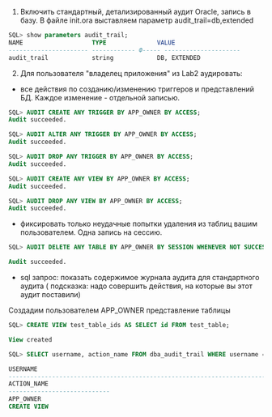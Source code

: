 1. Включить стандартный, детализированный аудит Oracle, запись в базу.
В файле init.ora выставляем параметр audit_trail=db,extended
```sql
SQL> show parameters audit_trail;
NAME                   TYPE              VALUE
---------------------- ------------	Ф----- ---------------------
audit_trail            string            DB, EXTENDED
```
2. Для пользователя "владелец приложения" из Lab2 аудировать:
- все действия по созданию/изменению триггеров и представлений БД. Каждое изменение - отдельной записью.
```sql
SQL> AUDIT CREATE ANY TRIGGER BY APP_OWNER BY ACCESS;
Audit succeeded.

SQL> AUDIT ALTER ANY TRIGGER BY APP_OWNER BY ACCESS; 
Audit succeeded.

SQL> AUDIT DROP ANY TRIGGER BY APP_OWNER BY ACCESS; 
Audit succeeded.

SQL> AUDIT CREATE ANY VIEW BY APP_OWNER BY ACCESS;
Audit succeeded.

SQL> AUDIT DROP ANY VIEW BY APP_OWNER BY ACCESS; 
Audit succeeded.
```
- фиксировать только неудачные попытки удаления из таблиц вашим пользователем. Одна запись на сессию.
```sql
SQL> AUDIT DELETE ANY TABLE BY APP_OWNER BY SESSION WHENEVER NOT SUCCESSFUL;

Audit succeeded.
```
- sql запрос: показать содержимое журнала аудита для стандартного аудита ( подсказка: надо совершить действия, на которые вы этот аудит поставили)

Создадим пользователем APP_OWNER представление таблицы
```sql
SQL> CREATE VIEW test_table_ids AS SELECT id FROM test_table;

View created
```

```sql
SQL> SELECT username, action_name FROM dba_audit_trail WHERE username = 'APP_OWNER';

USERNAME
--------------------------------------------------------------------------------
ACTION_NAME
----------------------------
APP_OWNER
CREATE VIEW
```